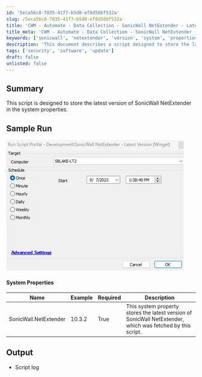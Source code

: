 ```yaml
---
id: '5eca56c8-7035-41f7-b5d0-ef8d58bf532a'
slug: /5eca56c8-7035-41f7-b5d0-ef8d58bf532a
title: 'CWM - Automate - Data Collection - SonicWall NetExtender - Latest Version Winget'
title_meta: 'CWM - Automate - Data Collection - SonicWall NetExtender - Latest Version Winget'
keywords: ['sonicwall', 'netextender', 'version', 'system', 'properties']
description: 'This document describes a script designed to store the latest version of SonicWall NetExtender in the system properties, ensuring that the most up-to-date version is easily accessible and manageable.'
tags: ['security', 'software', 'update']
draft: false
unlisted: false
---
```


## Summary

This script is designed to store the latest version of SonicWall NetExtender in the system properties.

## Sample Run

![Sample Run](../../../static/img/docs/5eca56c8-7035-41f7-b5d0-ef8d58bf532a/image_1.webp)

#### System Properties

| Name                          | Example   | Required | Description                                                                                      |
|-------------------------------|-----------|----------|--------------------------------------------------------------------------------------------------|
| SonicWall.NetExtender | 10.3.2 | True     | This system property stores the latest version of SonicWall NetExtender, which was fetched by this script. |

## Output

- Script log